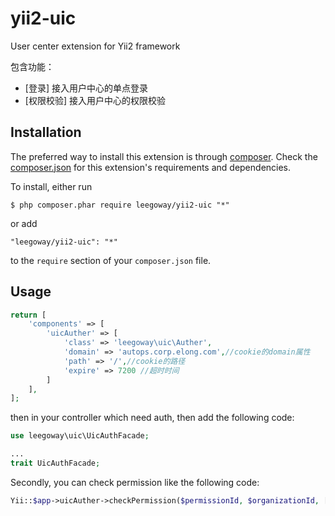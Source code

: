 # yii2-uic

User center extension for Yii2 framework

包含功能：
* [登录] 接入用户中心的单点登录
* [权限校验] 接入用户中心的权限校验

## Installation
The preferred way to install this extension is through [composer](http://getcomposer.org/download/). Check the [composer.json](https://github.com/daixianceng/yii2-uic/blob/master/composer.json) for this extension's requirements and dependencies.

To install, either run

```
$ php composer.phar require leegoway/yii2-uic "*"
```

or add

```
"leegoway/yii2-uic": "*"
```

to the ```require``` section of your `composer.json` file.

## Usage

```php
return [
    'components' => [
        'uicAuther' => [
            'class' => 'leegoway\uic\Auther',
            'domain' => 'autops.corp.elong.com',//cookie的domain属性
            'path' => '/',//cookie的路径
            'expire' => 7200 //超时时间
        ]
    ],
];
```

then in your controller which need auth, then add the following code:

```php
use leegoway\uic\UicAuthFacade;

...
trait UicAuthFacade;

```

Secondly, you can check permission like the following code:

```php
Yii::$app->uicAuther->checkPermission($permissionId, $organizationId, [$username]); //$username default current login username
```


